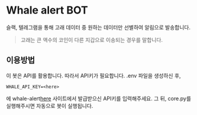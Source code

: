 <!-- Heading -->
# Whale alert BOT
슬랙, 텔레그램을 통해 고래 데이터 중 원하는 데이터만 선별하여 알림으로 발송합니다.
> 고래는 큰 액수의 코인이 다른 지갑으로 이송되는 경우를 말합니다.

## 이용방법
이 봇은 API를 활용합니다. 따라서 API키가 필요합니다.
.env 파일을 생성하신 후, 
```
WHALE_API_KEY=<here>
```
<here>에 whale-alert[here](https://whale-alert.io/) 사이트에서 발급받으신 API키를 입력해주세요.
그 뒤, core.py를 실행해주시면 자동으로 봇이 실행됩니다.
